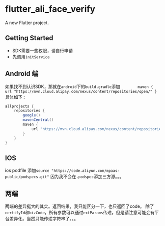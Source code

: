 # flutter_ali_face_verify

A new Flutter project.

## Getting Started
- SDK需要一些权限，请自行申请
- 先调用`initService`

## Android 端
如果找不到认识SDK，那就在`android`下的`build.gradle`添加`        maven {
url "https://mvn.cloud.alipay.com/nexus/content/repositories/open/"
}`
具体如下 :
```groovy
allprojects {
    repositories {
        google()
        mavenCentral()
        maven {
            url "https://mvn.cloud.alipay.com/nexus/content/repositories/open/"
        }
    }
}
```

## IOS
 ios podfile 添加`source "https://code.aliyun.com/mpaas-public/podspecs.git"`
因为我不会在`.podspec`添加三方源。。。

## 两端
两端的差异挺大的其实。返回结果，我只能区分一下，也只返回了code。
除了`certifyId`和`bizCode`，所有参数可以通过`extParams`传递，但是请注意可能会有平台差异化。当然只能传递字符串了。。。

